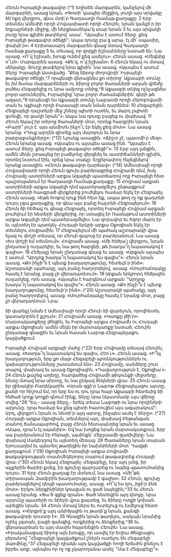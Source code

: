 
Հեուն Իսրայելի թագավոր
(^1) Եղիսեե մարգարեն, կանչելով մի մարգարեի, ասաց նրան. «Գոտի՛ կապիր մեջքիդ, յուղի այս սրվակը ձե՛ռքդ
վերցրու, գնա մտի՛ր Գաղաադի Ռամաթ քաղաքը։ 2 Երբ տեսնես Ամեսիի որդի Հովսափատի որդի Հեուին, նրան կանչի՛ր
իր եղբայրների միջից, մի ներքնասենյա՛կ տար նրան 3 եւ այս սրվակի յուղը նրա գլխին թափելով՝ ասա՛. “Այսպես է ասում
Տերը. քեզ Իսրայելի թագավոր օծեցի”։ Ապա դուռը բա՛ց արա, էլ մի՛ սպասիր, փախի՛ր»։ 4 Երիտասարդ մարգարեն գնաց
մտավ Գաղաադի Ռամաթ քաղաքը 5 եւ տեսավ, որ զորքի իշխանները նստած են։ Նա ասաց. «Ո՜վ իշխան, խոսք ունեմ
քեզ ասելու»։ Հեուն ասաց. «Մեզնից ո՞ւմ»։ Մարգարեն ասաց. «Քե՛զ, ո՜վ իշխան»։ 6 Հեուն եկավ ու մտավ սենյակը։ Յուղը
թափելով նրա գլխին՝ նա ասաց. «Այսպես է ասում Տերը՝ Իսրայելի Աստվածը. “Քեզ Տիրոջ ժողովրդի՝ Իսրայելի
թագավոր օծեցի,^7 որպեսզի վերացնես քո տիրոջ՝ Աքաաբի տունը եւ իմ ծառա մարգարեների ու Տիրոջ բոլոր ծառաների
արյան վրեժը լուծես Հեզաբելից ու նրա ամբողջ տնից,^8 Աքաաբի տնից ոչնչացնես բոլոր արուներին, Իսրայելից՝ նրա
բոլոր ժառանգներին՝ գերի թե ազատ,^9 որպեսզի ես Աքաաբի տունը Նաբատի որդի Հերոբովամի տան եւ Աքիայի որդի
Բաասայի տան նման դարձնեմ։ 10 Հեզաբելին Հեզրայելի դաշտերի մեջ շները պիտի ուտեն, եւ մարդ չպիտի գտնվի, որ
թաղի նրան”»։
Ապա նա դուռը բացեց ու փախավ։ 11 Հեուն եկավ իր տիրոջ ծառաների մոտ, որոնք հարցրին նրան. «Բարի՞ լուր է.
այս անմիտն ինչո՞ւ էր եկել քեզ մոտ»։ Նա ասաց նրանց. «Դուք արդեն գիտեք այդ մարդուն եւ նրա բարբաջանքները»։
(^12) Նրանք ասացին. «Ճիշտ չէ, պատմի՛ր մեզ»։ Հեուն նրանց ասաց. «Այսպես ու այսպես ասաց ինձ. “Այսպես է ասում
Տերը. քեզ Իսրայելի թագավոր օծեցի”»։ 13 Երբ այդ լսեցին, ամեն մեկն շտապեց իր բաճկոնը վերցնել եւ աստիճանների
գլխին, որտեղ նստում էին, դրեց նրա տակը։ Եղջերափող հնչեցնելով՝ նրանք ասացին. «Հեուն թագավոր դարձավ»։
(^14) Ամեսսիայի որդի Հովսափատի որդի Հեուն գլուխ բարձրացրեց Հովրամի դեմ, իսկ Հովրամը ասորիների արքա
Ազայելի պատճառով ողջ Իսրայելի հետ պաշտպանում էր Գաղաադի Ռամաթ քաղաքը։ 15 Հովրամ արքան ասորիների
արքա Ազայելի դեմ պատերազմելու ընթացքում ասորիների հասցրած վերքերից բուժվելու համար եկել էր Հեզրայել։
Հեուն ասաց. «Եթե հոգով դուք ինձ հետ եք, ապա թող ոչ ոք գաղտնի դուրս չգա քաղաքից, որ գնա այս բանը հայտնի
Հեզրայելում»։ 16 Հեուն ձի հեծավ ու գնաց Հեզրայել, որտեղ Իսրայելի Հովրամ արքան բուժվում էր նետերի վերքերից, որ
ստացել էր Ռամաթում ասորիների արքա Ազայելի դեմ պատերազմելիս։ Նա զորավոր եւ հզոր մարդ էր եւ այնտեղ էր
պառկել։ Հուդայի երկրի արքա Օքոզիան եկել էր տեսնելու Հովրամին։ 17 Հեզրայելում մի պահակ աշտարակի վրա ելավ
ու փոշի տեսավ, որ Հեուի գալուց էր բարձրանում։ Նա ասաց. «Ես փոշի եմ տեսնում»։ Հովրամն ասաց. «Մի հեծյա՛լ
վերցրու, նրան ընդառա՛ջ ուղարկիր, եւ նա թող հարցնի, թե խաղա՞ղ նպատակով է գալիս»։ 18 Հեծյալը նրան ընդառաջ
գնաց եւ ասաց. «Արքան այսպես է ասում. “Արդյոք խաղա՞ղ նպատակով ես գալիս”»։ Հեուն նրան ասաց. «Քո ինչի՞ն է
պետք խաղաղությունը, հետեւի՛ր ինձ»։ Աշտարակի պահակը, այդ բանը հաղորդելով, ասաց. «Սուրհանդակը հասել է
նրանց, բայց չի վերադառնում»։ 19 Արքան երկրորդ հեծյալին ուղարկեց, որն ասաց. «Այսպես է հարցնում արքան՝
“Արդյոք խաղա՞ղ նպատակով ես գալիս”»։ Հեուն ասաց. «Քո ինչի՞ն է պետք խաղաղությունը, հետեւի՛ր ինձ»։
(^20) Աշտարակի պահակը, այդ բանը հաղորդելով, ասաց. «Սուրհանդակը հասել է նրանց մոտ, բայց չի վերադառնում։ Նրա


ձի վարելը նման է Ամեսսիայի որդի Հեուի ձի վարելուն, որովհետեւ կատաղորեն է քշում»։ 21 Հովրամն ասաց. «Կառքը
լծի՛ր»։ Մարտակառքերը լծեցին, եւ Իսրայելի արքա Հովրամն ու Հուդայի արքա Օքոզիան՝ ամեն մեկն իր մարտակառքը
նստած, Հեուին ընդառաջ գնացին եւ նրան հասան Նաբոթ Հեզրայելացու կալվածքում։

Իսրայելի Հովրամ արքայի մահը
(^22) Երբ Հովրամը տեսավ Հեուին, ասաց. «Խաղա՞ղ նպատակով ես գալիս, Հեո՛ւ»։ Հեուն ասաց. «Ի՞նչ խաղաղություն,
երբ քո մայր Հեզաբելի պոռնկություններն ու կախարդությունները շատանում են»։ 23 Հովրամը, սանձերը շուռ տալով,
փախավ եւ ասաց Օքոզիային. «Դավադրություն է, Օքոզիա՛»։ 24 Հեուն քաշեց աղեղը, հարվածեց Հովրամի թիկունքի
մեջտեղը. նետը մտավ նրա սիրտը, եւ նա ընկավ ծնկների վրա։ 25 Հեուն ասաց իր զինակիր Բադեկարին. «Սրան գցի՛ր
Նաբոթ Հեզրայելացու արտը, քանի որ հիշում եմ, որ երբ ես ու դու դրա հայր Աքաաբի հետեւից ձի հեծած կողք կողքի
գնում էինք, Տերը նրա նկատմամբ այս վճիռը տվեց.^26 “Ես,- ասաց Տերը,- երեկ տեսա Նաբոթի ու նրա որդիների արյունը.
դրա համար ես քեզ պիտի հատուցեմ այս ագարակում”։ Արդ, վերցրո՛ւ նրան ու նետի՛ր այդ արտը, ինչպես ասել է Տերը»։
(^27) Հուդայի արքա Օքոզիան, տեսնելով այդ, փախավ Բեթանգան տանող ճանապարհով, բայց Հեուն հետապնդեց
նրան եւ ասաց. «Ապա, դրա՛ն էլ սպանիր»։ Եվ նա խոցեց նրան մարտակառքում, երբ սա բարձրանում էր Բերայի,
այսինքն՝ Հեբլաամի զառիվերը։ Նա փախավ Մակեդդով եւ այնտեղ մեռավ։ 28 Ծառաները նրան տարան Երուսաղեմ եւ
այնտեղ թաղեցին իր նախնիների մոտ՝ Դավթի քաղաքում։
(^29) Օքոզիան Իսրայելի արքա Հովրամի թագավորության տասնմեկերորդ տարում թագավորեց Հուդայի վրա։
(^30) Հեուն եկավ Հեզրայել։
Հեզաբելը, երբ այդ լսեց, իր աչքերին ծարիր քսեց, իր գլուխը զարդարեց ու նայեց պատուհանից դուրս։ 31 Երբ Հեուն
քաղաք էր մտնում, նա ասաց. «Մի՞թե տիրասպան Զամբրին խաղաղությամբ է գալիս»։ 32 Հեուն, գլուխը բարձրացնելով
դեպի պատուհանը, ասաց. «Ո՞վ ես դու, իջի՛ր ինձ մոտ»։ Երկու ներքինիներ կռացան ու ցած նայեցին,^33 եւ Հեուն ասաց
նրանց. «Ցա՛ծ գցեք դրան»։ Ցած նետեցին այդ կնոջը. նրա արյունը պատերի ու ձիերի վրա ցայտեց, եւ ձիերը ոտքի
կոխան արեցին նրան։ 34 Հեուն մտավ ներս եւ ուտելուց ու խմելուց հետո ասաց. «Վերցրե՛ք այդ անիծյալին ու թաղե՛ք
նրան, քանզի թագավորի դուստր է»։ 35 Գնացին նրան թաղելու, սակայն նրանից ոչինչ չգտան, բացի գանգից, ոտքերից
ու ձեռքերից,^36 եւ վերադարձան եւ այդ մասին հայտնեցին Հեուին։ Նա ասաց. «Իրականացավ Տիրոջ այն խոսքը, որ ասվել
էր Եղիա Թեզբացու բերանով՝ “Հեզրայելի կալվածքում շներն ուտելու են Հեզաբելի մարմինը,^37 Հեզաբելի դիակն այդ
կալվածքի հողի երեսին լինելու է իբրեւ աղբ, այնպես որ ոչ ոք չկարողանա ասել՝ “Սա է Հեզաբելը”»։
